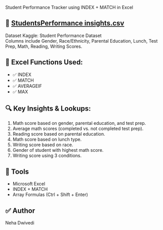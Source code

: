 Student Performance Tracker using INDEX + MATCH in Excel

## 📁 [StudentsPerformance insights.csv](https://github.com/user-attachments/files/20360712/StudentsPerformance.insights.csv)
Dataset
Kaggle: Student Performance Dataset  
Columns include Gender, Race/Ethnicity, Parental Education, Lunch, Test Prep, Math, Reading, Writing Scores.

## 🧠 Excel Functions Used:
- ✅ INDEX
- ✅ MATCH
- ✅ AVERAGEIF
- ✅ MAX

## 🔍 Key Insights & Lookups:

1. Math score based on gender, parental education, and test prep.
2. Average math scores (completed vs. not completed test prep).
3. Reading score based on parental education.
4. Math score based on lunch type.
5. Writing score based on race.
6. Gender of student with highest math score.
7. Writing score using 3 conditions.

## 📘 Tools
- Microsoft Excel
- INDEX + MATCH
- Array Formulas (Ctrl + Shift + Enter)

## ✅ Author
Neha Dwivedi
